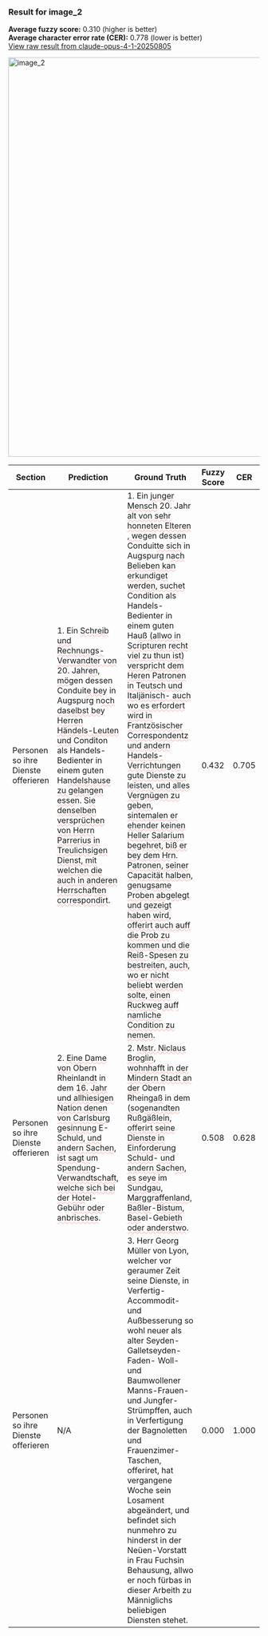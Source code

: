 ### Result for image_2
**Average fuzzy score:** 0.310 (higher is better)<br>**Average character error rate (CER):** 0.778 (lower is better)<br>[View raw result from claude-opus-4-1-20250805](https://github.com/RISE-UNIBAS/humanities_data_benchmark/blob/main/results/2025-08-13/T123/request_T123_image_2.json)

<img src="https://github.com/RISE-UNIBAS/humanities_data_benchmark/blob/main/benchmarks/fraktur/images/image_2.jpg?raw=true" alt="image_2" width="800px">

<style>
.diff { text-decoration: underline; text-decoration-color: #ffcccc; text-decoration-style: wavy; }
</style>

| Section | Prediction | Ground Truth | Fuzzy Score | CER |
|---------|------------|--------------|-------------|-----|
| Personen so ihre Dienste offerieren | 1. Ein <span class="diff">Schreib und Rechnungs-Verwandter von</span> 20. Jahr<span class="diff">en, mö</span>gen dessen Conduit<span class="diff">e bey</span> in Augspurg n<span class="diff">och daselbst bey Herren Händels-Leuten und</span> Conditon als Handels-Bedienter in einem guten Ha<span class="diff">ndelshause zu gelangen esse</span>n. S<span class="diff">ie denselben vers</span>p<span class="diff">rüchen von Herrn Parrerius in Treulichsigen Dienst, mit welchen die auch in anderen Herrscha</span>f<span class="diff">ten correspondirt</span>. | 1. Ein <span class="diff">junger Mensch</span> 20. Jahr<span class="diff"> alt von sehr honneten Elteren , we</span>gen dessen Conduit<span class="diff">te sich</span> in Augspurg n<span class="diff">ach Belieben kan erkundiget werden, suchet</span> Condit<span class="diff">i</span>on als Handels-Bedienter in einem guten Ha<span class="diff">uß (allwo in Scripturen recht viel zu thun ist) verspricht dem Heren Patronen in Teutsch und Italjänisch- auch wo es erfordert wird in Frantzösischer Correspondentz und andern Handels- Verrichtungen gute Dienste zu leisten, und alles Vergnügen zu geben, sintemalen er ehender keinen Heller Salarium begehret, biß er bey dem Hr</span>n. <span class="diff">Patronen, seiner Capacität halben, genugsame Proben abgelegt und gezeigt haben wird, offerirt auch auff die Prob zu kommen und die Reiß-</span>Sp<span class="diff">esen zu bestreiten, auch, wo er nicht beliebt werden solte, einen Ruckweg au</span>f<span class="diff">f namliche Condition zu nemen</span>. | 0.432 | 0.705 |
| Personen so ihre Dienste offerieren | 2. <span class="diff">Eine Dame von</span> Obern Rhein<span class="diff">landt</span> in dem <span class="diff">16. Jahr und allhiesigen Nation denen von Carlsburg gesinnung</span> E-<span class="diff">S</span>ch<span class="diff">uld, und andern Sachen, ist sagt u</span>m S<span class="diff">pendung</span>-<span class="diff">Verwandtschaft, welche sich bei der Hot</span>el-Geb<span class="diff">ühr oder anbrisches</span>. | 2. <span class="diff">Mstr. Niclaus Broglin, wohnhafft in der Mindern Stadt an der</span> Obern Rhein<span class="diff">gaß</span> in dem <span class="diff">(sogenandten Rußgäßlein, offerirt seine Dienste in</span> E<span class="diff">inforderung Schuld</span>-<span class="diff"> und andern Sa</span>ch<span class="diff">en, es seye i</span>m S<span class="diff">undgau, Marggraffenland, Baßler</span>-<span class="diff">Bistum, Bas</span>el-Geb<span class="diff">ieth oder anderstwo</span>. | 0.508 | 0.628 |
| Personen so ihre Dienste offerieren | N/A | 3. Herr Georg Müller von Lyon, welcher vor geraumer Zeit seine Dienste, in Verfertig-Accommodit- und Außbesserung so wohl neuer als alter Seyden- Galletseyden-Faden- Woll- und Baumwollener Manns-Frauen- und Jungfer-Strümpffen, auch in Verfertigung der Bagnoletten und Frauenzimer-Taschen, offeriret, hat vergangene Woche sein Losament abgeändert, und befindet sich nunmehro zu hinderst in der Neüen-Vorstatt in Frau Fuchsin Behausung, allwo er noch fürbas in dieser Arbeith zu Männiglichs beliebigen Diensten stehet. | 0.000 | 1.000 |
